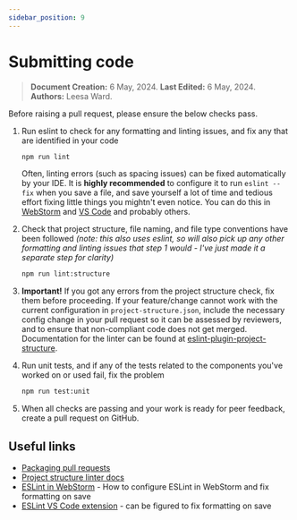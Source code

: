 ```yaml
---
sidebar_position: 9
---
```


# Submitting code

> **Document Creation:** 6 May, 2024. **Last Edited:** 6 May, 2024. **Authors:** Leesa Ward.


Before raising a pull request, please ensure the below checks pass.

1. Run eslint to check for any formatting and linting issues, and fix any that are identified in your code
    ```bash
    npm run lint
    ```
    Often, linting errors (such as spacing issues) can be fixed automatically by your IDE. It is **highly recommended** to configure it to run `eslint --fix` when you save a file, and save yourself a lot of time and tedious effort fixing little things you mightn't even notice. You can do this in [WebStorm](https://www.jetbrains.com/help/webstorm/eslint.html) and [VS Code](https://marketplace.visualstudio.com/items?itemName=dbaeumer.vscode-eslint) and probably others.
   
3. Check that project structure, file naming, and file type conventions have been followed _(note: this also uses eslint, so will also pick up any other formatting and linting issues that step 1 would - I've just made it a separate step for clarity)_
    ```bash
    npm run lint:structure
    ```
4. **Important!** If you got any errors from the project structure check, fix them before proceeding. If your feature/change cannot work with the current configuration in `project-structure.json`, include the necessary config change in your pull request so it can be assessed by reviewers, and to ensure that non-compliant code does not get merged. Documentation for the linter can be found at [eslint-plugin-project-structure](https://github.com/Igorkowalski94/eslint-plugin-project-structure).

5. Run unit tests, and if any of the tests related to the components you've worked on or used fail, fix the problem
    ```bash
    npm run test:unit
    ```
6. When all checks are passing and your work is ready for peer feedback, create a pull request on GitHub.

## Useful links
- [Packaging pull requests](../../onboarding/github/pull-requests)
- [Project structure linter docs](https://github.com/Igorkowalski94/eslint-plugin-project-structure)
- [ESLint in WebStorm](https://www.jetbrains.com/help/webstorm/eslint.html) - How to configure ESLint in WebStorm and fix formatting on save
- [ESLint VS Code extension](https://marketplace.visualstudio.com/items?itemName=dbaeumer.vscode-eslint) - can be figured to fix formatting on save
